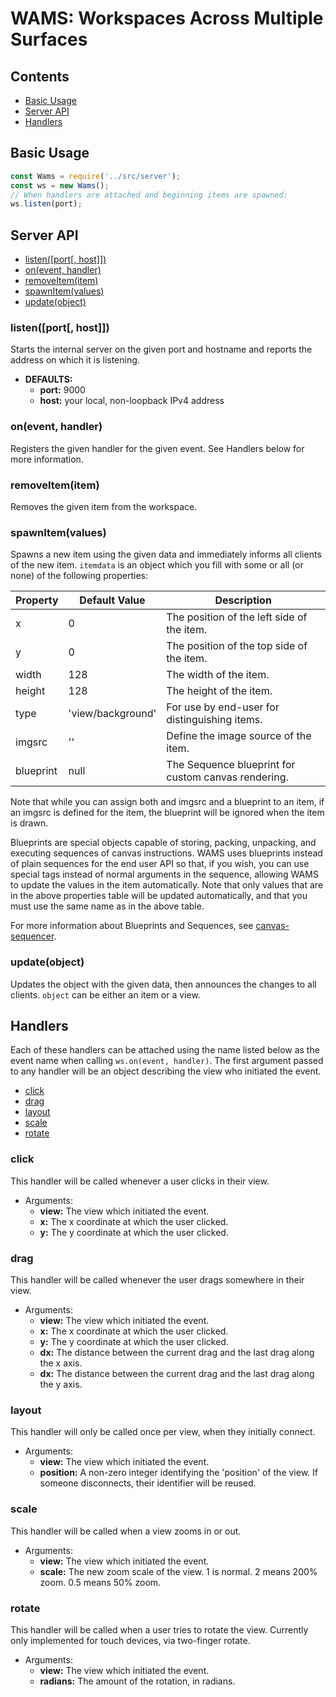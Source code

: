# WAMS: Workspaces Across Multiple Surfaces

## Contents

* [Basic Usage](#basic-usage)
* [Server API](#server-api)
* [Handlers](#handlers)

## Basic Usage
```JavaScript
const Wams = require('../src/server');
const ws = new Wams();
// When handlers are attached and beginning items are spawned:
ws.listen(port);
```
## Server API

* [listen(\[port\[, host\]\])](#listenport-host)
* [on(event, handler)](#onevent-handler)
* [removeItem(item)](#removeitemitem)
* [spawnItem(values)](#spawnitemvalues)
* [update(object)](#updateobject)

### listen(\[port\[, host\]\])
Starts the internal server on the given port and hostname and reports the
address on which it is listening.
- __DEFAULTS:__
  * __port:__ 9000
  * __host:__ your local, non-loopback IPv4 address
 
### on(event, handler)
Registers the given handler for the given event. See Handlers below for more
information.

### removeItem(item)
Removes the given item from the workspace.

### spawnItem(values)
Spawns a new item using the given data and immediately informs all clients of
the new item. `itemdata` is an object which you fill with some or all (or none)
of the following properties:

Property | Default Value | Description
---------|---------------|------------
x|0|The position of the left side of the item.
y|0|The position of the top side of the item.
width|128|The width of the item.
height|128|The height of the item.
type|'view/background'|For use by end-user for distinguishing items.
imgsrc|''|Define the image source of the item.
blueprint|null|The Sequence blueprint for custom canvas rendering.

Note that while you can assign both and imgsrc and a blueprint to an item, if an
imgsrc is defined for the item, the blueprint will be ignored when the item is
drawn.

Blueprints are special objects capable of storing, packing, unpacking, and
executing sequences of canvas instructions. WAMS uses blueprints instead of
plain sequences for the end user API so that, if you wish, you can use special
tags instead of normal arguments in the sequence, allowing WAMS to update the
values in the item automatically. Note that only values that are in the above
properties table will be updated automatically, and that you must use the same
name as in the above table.

For more information about Blueprints and Sequences, see 
[canvas-sequencer](https://www.npmjs.com/package/canvas-sequencer).

### update(object)
Updates the object with the given data, then announces the changes to all
clients. `object` can be either an item or a view.

## Handlers
Each of these handlers can be attached using the name listed below as the event
name when calling `ws.on(event, handler)`. The first argument passed to any
handler will be an object describing the view who initiated the event.

* [click](#click)
* [drag](#drag)
* [layout](#layout)
* [scale](#scale)
* [rotate](#rotate)

### click
This handler will be called whenever a user clicks in their view. 
* Arguments:
  * __view:__ The view which initiated the event.
  * __x:__ The x coordinate at which the user clicked.
  * __y:__ The y coordinate at which the user clicked.

### drag
This handler will be called whenever the user drags somewhere in their view.
* Arguments:
  * __view:__ The view which initiated the event.
  * __x:__ The x coordinate at which the user clicked.
  * __y:__ The y coordinate at which the user clicked.
  * __dx:__ The distance between the current drag and the last drag along the x
    axis.
  * __dx:__ The distance between the current drag and the last drag along the y
    axis.
 
### layout
This handler will only be called once per view, when they initially connect.
* Arguments:
  * __view:__ The view which initiated the event.
  * __position:__ A non-zero integer identifying the 'position' of the view.
    If someone disconnects, their identifier will be reused.

### scale
This handler will be called when a view zooms in or out.
* Arguments:
  * __view:__ The view which initiated the event.
  * __scale:__ The new zoom scale of the view. 1 is normal. 2 means 200% zoom.
    0.5 means 50% zoom.

### rotate
This handler will be called when a user tries to rotate the view.
Currently only implemented for touch devices, via two-finger rotate.
* Arguments:
  * __view:__ The view which initiated the event.
  * __radians:__ The amount of the rotation, in radians.

